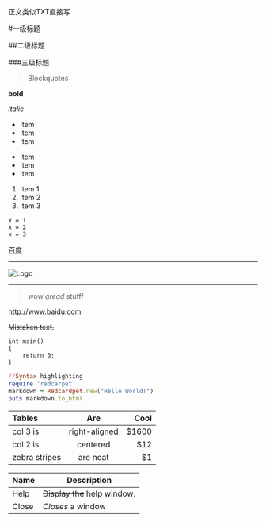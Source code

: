正文类似TXT直接写

#一级标题

##二级标题

###三级标题

> Blockquotes

**bold**

*italic*
* Item
* Item
* Item
- Item
- Item
- Item
1. Item 1
2. Item 2
3. Item 3
```
x = 1
x = 2
x = 3
```
[百度](https://www.baidu.com)
***
![Logo](https://www.baidu.com/img/baidu_jgylogo3.gif)

***

>wow _gread_ stufff

http://www.baidu.com

~~Mistaken text.~~

```
int main()
{
	return 0;
}
```

```ruby
//Syntax highlighting
require 'redcarpet'
markdown = Redcardpet.new("Hello World!")
puts markdown.to_html
```
| Tables        | Are           | Cool  |
| :------------ |:-------------:| -----:|
| col 3 is      | right-aligned | $1600 |
| col 2 is      | centered      |   $12 |
| zebra stripes | are neat      |    $1 |

|Name|Description|
|-----------|----|
|Help|~~Display the~~ help window.|
|Close    |_Closes_ a window   |

